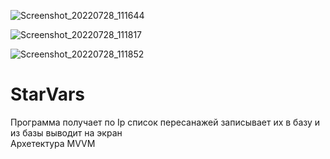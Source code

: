 ![Screenshot_20220728_111644](https://user-images.githubusercontent.com/92829426/181457510-e575d465-bbe4-4d60-b34e-33ef1fccfcf5.jpg)


![Screenshot_20220728_111817](https://user-images.githubusercontent.com/92829426/181457518-9f27394a-904c-4ca3-a770-cdf70199b3a6.jpg)

![Screenshot_20220728_111852](https://user-images.githubusercontent.com/92829426/181457684-7c92362d-7a62-4083-8aa4-ee2c69b5005e.jpg)

# StarVars

Программа получает по Ip список пересанажей записывает их в базу и из базы выводит на экран <br>
Архетектура MVVM

